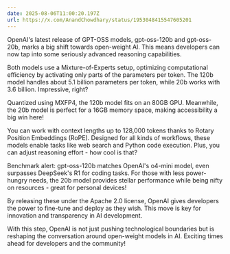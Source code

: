 ```yaml
---
date: 2025-08-06T11:00:20.197Z
url: https://x.com/AnandChowdhary/status/1953048415547605201
---
```


OpenAI's latest release of GPT-OSS models, gpt-oss-120b and gpt-oss-20b, marks a big shift towards open-weight AI. This means developers can now tap into some seriously advanced reasoning capabilities.  
  
Both models use a Mixture-of-Experts setup, optimizing computational efficiency by activating only parts of the parameters per token. The 120b model handles about 5.1 billion parameters per token, while 20b works with 3.6 billion. Impressive, right?  
  
Quantized using MXFP4, the 120b model fits on an 80GB GPU. Meanwhile, the 20b model is perfect for a 16GB memory space, making accessibility a big win here!  
  
You can work with context lengths up to 128,000 tokens thanks to Rotary Position Embeddings (RoPE). Designed for all kinds of workflows, these models enable tasks like web search and Python code execution. Plus, you can adjust reasoning effort - how cool is that?  
  
Benchmark alert: gpt-oss-120b matches OpenAI's o4-mini model, even surpasses DeepSeek's R1 for coding tasks. For those with less power-hungry needs, the 20b model provides stellar performance while being nifty on resources - great for personal devices!  
  
By releasing these under the Apache 2.0 license, OpenAI gives developers the power to fine-tune and deploy as they wish. This move is key for innovation and transparency in AI development.  
  
With this step, OpenAI is not just pushing technological boundaries but is reshaping the conversation around open-weight models in AI. Exciting times ahead for developers and the community!
